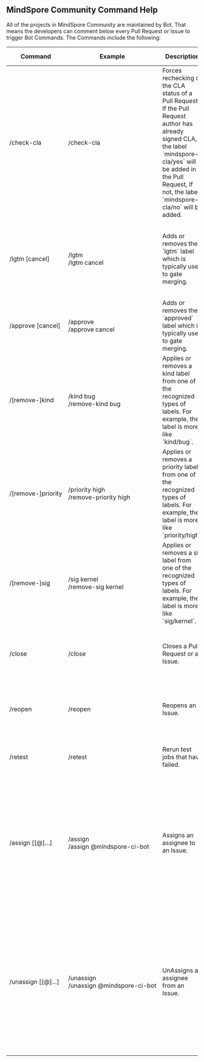 ## MindSpore Community Command Help

All of the projects in MindSpore Community are maintained by Bot.
That means the developers can comment below every Pull Request or Issue to trigger Bot Commands.
The Commands include the following:

<table class="command">
    <thead>
        <tr>
            <th>Command</th>
            <th width="25%">Example</th>
            <th>Description</th>
            <th>Who Can Use</th>
        </tr>
    </thead>
    <tbody>
        <tr>
            <td>
                /check-cla
            </td>
            <td style="white-space:nowrap;">
                /check-cla
            </td>
            <td>
                Forces rechecking of the CLA status of a Pull Request.
                If the Pull Request author has already signed CLA,
                the label `mindspore-cla/yes` will be added in the Pull Request,
                If not, the label `mindspore-cla/no` will be added.
            </td>
            <td>
                Anyone
            </td>
        </tr>
        <tr>
            <td>
                /lgtm [cancel]
            </td>
            <td style="white-space:nowrap;">
                /lgtm
                <br/>
                /lgtm cancel
            </td>
            <td>
                Adds or removes the `lgtm` label which is typically used to gate merging.
            </td>
            <td>
                Collaborators on the repository. `/lgtm cancel` can be used additionally by the Pull Request author.
            </td>
        </tr>
        <tr>
            <td>
                /approve [cancel]
            </td>
            <td style="white-space:nowrap;">
                /approve
                <br/>
                /approve cancel
            </td>
            <td>
                Adds or removes the `approved` label which is typically used to gate merging.
            </td>
            <td>
                Collaborators on the repository.
            </td>
        </tr>
        <tr>
            <td>
                /[remove-]kind
            </td>
            <td style="white-space:nowrap;">
                /kind bug
                <br/>
                /remove-kind bug
            </td>
            <td>
                Applies or removes a kind label from one of the recognized types of labels.
                For example, the label is more like `kind/bug`.
            </td>
            <td>
                Anyone can trigger this command on a Pull Request or Issue.
            </td>
        </tr>
        <tr>
            <td>
                /[remove-]priority
            </td>
            <td style="white-space:nowrap;">
                /priority high
                <br/>
                /remove-priority high
            </td>
            <td>
                Applies or removes a priority label from one of the recognized types of labels.
                For example, the label is more like `priority/high`.
            </td>
            <td>
                Anyone can trigger this command on a Pull Request or Issue.
            </td>
        </tr>
        <tr>
            <td>
                /[remove-]sig
            </td>
            <td style="white-space:nowrap;">
                /sig kernel
                <br/>
                /remove-sig kernel
            </td>
            <td>
                Applies or removes a sig label from one of the recognized types of labels.
                For example, the label is more like `sig/kernel`.
            </td>
            <td>
                Anyone can trigger this command on a Pull Request or Issue.
            </td>
        </tr>
        <tr>
            <td>
                /close
            </td>
            <td style="white-space:nowrap;">
                /close
            </td>
            <td>
                Closes a Pull Request or an Issue.
            </td>
            <td>
                Authors and collaborators on the repository can trigger this command.
            </td>
        </tr>
        <tr>
            <td>
                /reopen
            </td>
            <td style="white-space:nowrap;">
                /reopen
            </td>
            <td>
                Reopens an Issue.
            </td>
            <td>
                Authors and collaborators on the repository can trigger this command.
            </td>
        </tr>
        <tr>
            <td>
                /retest
            </td>
            <td style="white-space:nowrap;">
                /retest
            </td>
            <td>
                Rerun test jobs that have failed.
            </td>
            <td>
                Anyone can trigger this command on a Pull Request.
            </td>
        </tr>
        <tr>
            <td>
                /assign [[@]...]
            </td>
            <td style="white-space:nowrap;">
                /assign
                <br/>
                /assign @mindspore-ci-bot
            </td>
            <td>
                Assigns an assignee to an Issue.
            </td>
            <td>
                Anyone can use this command on an Issue,
                but the target user must be a member of the org that owns the repository.
                If no target user is specified, that means this Issue will be assigned to yourself.
            </td>
        </tr>
        <tr>
            <td>
                /unassign [[@]...]
            </td>
            <td style="white-space:nowrap;">
                /unassign
                <br/>
                /unassign @mindspore-ci-bot
            </td>
            <td>
                UnAssigns an assignee from an Issue.
            </td>
            <td>
                Anyone can use this command on an Issue,
                but the target user must be a member of the org that owns the repository.
                If no target user is specified, that means this Issue will be unassigned from yourself.
            </td>
        </tr>
    </tbody>
</table>